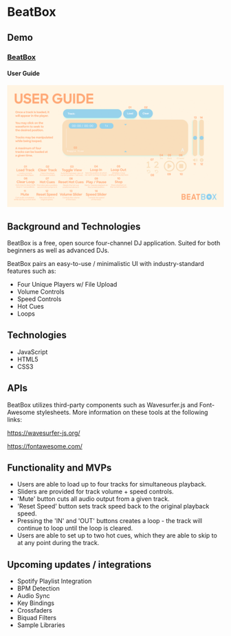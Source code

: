 # BeatBox

## Demo

### [BeatBox](https://tomleslieli.github.io/BeatBox/)

#### User Guide

![User Guide](assets/images/USERGUIDE.png?raw=true "User Guide")

## Background and Technologies

BeatBox is a free, open source four-channel DJ application. Suited for both beginners as well as advanced DJs.

BeatBox pairs an easy-to-use / minimalistic UI with industry-standard features such as:

- Four Unique Players w/ File Upload
- Volume Controls
- Speed Controls
- Hot Cues
- Loops

## Technologies
- JavaScript
- HTML5
- CSS3

## APIs

BeatBox utilizes third-party components such as Wavesurfer.js and Font-Awesome stylesheets. More information on these tools at the following links:

https://wavesurfer-js.org/

https://fontawesome.com/

## Functionality and MVPs

- Users are able to load up to four tracks for simultaneous playback.
- Sliders are provided for track volume + speed controls.
- 'Mute' button cuts all audio output from a given track.
- 'Reset Speed' button sets track speed back to the original playback speed.
- Pressing the 'IN' and 'OUT' buttons creates a loop - the track will continue to loop until the loop is  cleared.
- Users are able to set up to two hot cues, which they are able to skip to at any point during the track.

## Upcoming updates / integrations

- Spotify Playlist Integration
- BPM Detection
- Audio Sync
- Key Bindings
- Crossfaders
- Biquad Filters
- Sample Libraries
